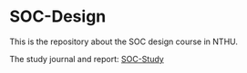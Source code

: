# SOC-Design

This is the repository about the SOC design course in NTHU.

The study journal and report: [SOC-Study](https://hackmd.io/x67Rfj7wQZ-Ni1bcdfIPxw)
